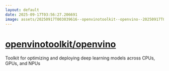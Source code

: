 ```yaml
---
layout: default
date: 2025-09-17T03:56:27.206691
image: assets/20250917T003039616--openvinotoolkit--openvino--20250917T003655605--cropped.png
---
```


# [openvinotoolkit/openvino](https://github.com/openvinotoolkit/openvino)

Toolkit for optimizing and deploying deep learning models across CPUs, GPUs, and NPUs
